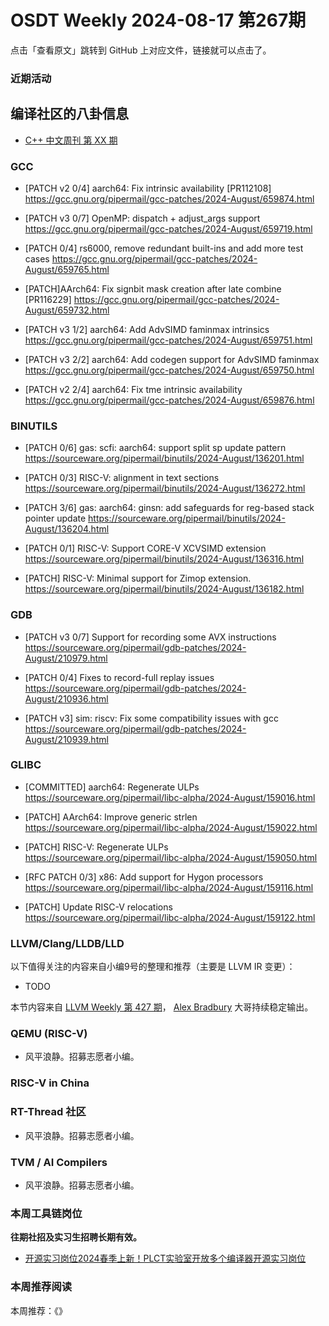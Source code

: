 # OSDT Weekly 2024-08-17 第267期

点击「查看原文」跳转到 GitHub 上对应文件，链接就可以点击了。

### 近期活动

## 编译社区的八卦信息

- [C++ 中文周刊 第 XX 期]()

### GCC

- [PATCH v2 0/4] aarch64: Fix intrinsic availability [PR112108]
  https://gcc.gnu.org/pipermail/gcc-patches/2024-August/659874.html

- [PATCH v3 0/7] OpenMP: dispatch + adjust_args support
  https://gcc.gnu.org/pipermail/gcc-patches/2024-August/659719.html

- [PATCH 0/4] rs6000, remove redundant built-ins and add more test cases
  https://gcc.gnu.org/pipermail/gcc-patches/2024-August/659765.html

- [PATCH]AArch64: Fix signbit mask creation after late combine [PR116229]
  https://gcc.gnu.org/pipermail/gcc-patches/2024-August/659732.html

- [PATCH v3 1/2] aarch64: Add AdvSIMD faminmax intrinsics
  https://gcc.gnu.org/pipermail/gcc-patches/2024-August/659751.html

- [PATCH v3 2/2] aarch64: Add codegen support for AdvSIMD faminmax
  https://gcc.gnu.org/pipermail/gcc-patches/2024-August/659750.html

- [PATCH v2 2/4] aarch64: Fix tme intrinsic availability
  https://gcc.gnu.org/pipermail/gcc-patches/2024-August/659876.html

### BINUTILS

- [PATCH 0/6] gas: scfi: aarch64: support split sp update pattern
  https://sourceware.org/pipermail/binutils/2024-August/136201.html

- [PATCH 0/3] RISC-V: alignment in text sections
  https://sourceware.org/pipermail/binutils/2024-August/136272.html

- [PATCH 3/6] gas: aarch64: ginsn: add safeguards for reg-based stack pointer update
  https://sourceware.org/pipermail/binutils/2024-August/136204.html

- [PATCH 0/1] RISC-V: Support CORE-V XCVSIMD extension
  https://sourceware.org/pipermail/binutils/2024-August/136316.html

- [PATCH] RISC-V: Minimal support for Zimop extension.
  https://sourceware.org/pipermail/binutils/2024-August/136182.html

### GDB

- [PATCH v3 0/7] Support for recording some AVX instructions
  https://sourceware.org/pipermail/gdb-patches/2024-August/210979.html

- [PATCH 0/4] Fixes to record-full replay issues
  https://sourceware.org/pipermail/gdb-patches/2024-August/210936.html

- [PATCH v3] sim: riscv: Fix some compatibility issues with gcc
  https://sourceware.org/pipermail/gdb-patches/2024-August/210939.html

### GLIBC

- [COMMITTED] aarch64: Regenerate ULPs
  https://sourceware.org/pipermail/libc-alpha/2024-August/159016.html

- [PATCH] AArch64: Improve generic strlen
  https://sourceware.org/pipermail/libc-alpha/2024-August/159022.html

- [PATCH] RISC-V: Regenerate ULPs
  https://sourceware.org/pipermail/libc-alpha/2024-August/159050.html

- [RFC PATCH 0/3] x86: Add support for Hygon processors
  https://sourceware.org/pipermail/libc-alpha/2024-August/159116.html

- [PATCH] Update RISC-V relocations
  https://sourceware.org/pipermail/libc-alpha/2024-August/159122.html

### LLVM/Clang/LLDB/LLD


以下值得关注的内容来自小编9号的整理和推荐（主要是 LLVM IR 变更）：

- TODO

本节内容来自 [LLVM Weekly 第 427 期](http://llvmweekly.org/issue/427)，
[Alex Bradbury](https://www.linkedin.com/in/alex-bradbury/) 大哥持续稳定输出。

### QEMU (RISC-V)

- 风平浪静。招募志愿者小编。

### RISC-V in China

### RT-Thread 社区

- 风平浪静。招募志愿者小编。

### TVM / AI Compilers

- 风平浪静。招募志愿者小编。

### 本周工具链岗位

**往期社招及实习生招聘长期有效。**

- [开源实习岗位2024春季上新！PLCT实验室开放多个编译器开源实习岗位](https://mp.weixin.qq.com/s/D-l7hE2S-21NCAZsVqPzMA)

### 本周推荐阅读

本周推荐：《》
